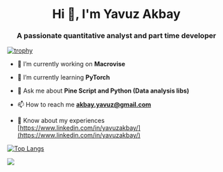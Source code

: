 <h1 align="center">Hi 👋, I'm Yavuz Akbay</h1>
<h3 align="center">A passionate quantitative analyst and part time developer</h3>

[![trophy](https://github-profile-trophy.vercel.app/?username=YavuzAkbay&rank=SSS,SS,S,AAA,AA,A)](https://github.com/YavuzAkbay/github-profile-trophy)

- 🔭 I’m currently working on **Macrovise**

- 🌱 I’m currently learning **PyTorch**

- 💬 Ask me about **Pine Script and Python (Data analysis libs)**

- 📫 How to reach me **akbay.yavuz@gmail.com**

- 📄 Know about my experiences [https://www.linkedin.com/in/yavuzakbay/](https://www.linkedin.com/in/yavuzakbay/)

[![Top Langs](https://github-readme-stats-git-masterrstaa-rickstaa.vercel.app/api/top-langs/?username=YavuzAkbay)](https://github.com/YavuzAkbay/github-readme-stats)

![](https://komarev.com/ghpvc/?username=YavuzAkbay&color=gray)

